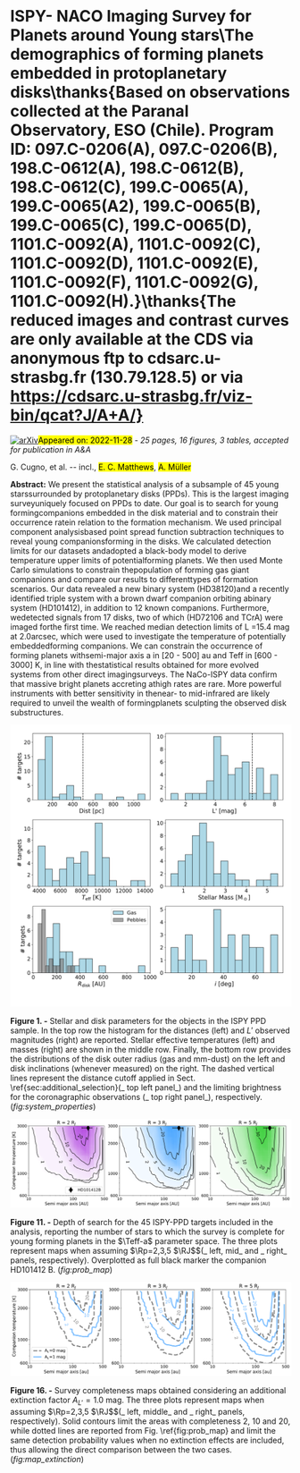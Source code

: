<div class="macros" style="visibility:hidden;">
$\newcommand{\ensuremath}{}$
$\newcommand{\xspace}{}$
$\newcommand{\object}[1]{\texttt{#1}}$
$\newcommand{\farcs}{{.}''}$
$\newcommand{\farcm}{{.}'}$
$\newcommand{\arcsec}{''}$
$\newcommand{\arcmin}{'}$
$\newcommand{\ion}[2]{#1#2}$
$\newcommand{\textsc}[1]{\textrm{#1}}$
$\newcommand{\hl}[1]{\textrm{#1}}$
$\newcommand{\angstrom}{\mbox{\normalfontÅ}}$
$\newcommand{\todo}[1]{\textcolor{red}{#1}}$
$\newcommand{\verify}[1]{\textcolor{violet}{#1}}$
$\newcommand{\ok}[1]{\textcolor{green}{#1}}$
$\newcommand{\Lsun}{L_\odot}$
$\newcommand{\Msun}{M_\odot}$
$\newcommand{\MJ}{M_\mathrm{J}}$
$\newcommand{\Mp}{M_\mathrm{p}}$
$\newcommand{\Macc}{\dot{M}_\mathrm{acc}}$
$\newcommand{\RJ}{R_\mathrm{J}}$
$\newcommand{\Rp}{R_\mathrm{p}}$
$\newcommand{\Teff}{T_{\text{eff}}}$
$\newcommand{\MJyr}{\MJ \mathrm{yr}^{-1}}$
$\newcommand{\Rd}{R_\mathrm{dust}}$
$\newcommand{\Rg}{R_\mathrm{gas}}$
$\newcommand{\micron}{\mu\mathrm{m}}$
$\newcommand{\Lacc}{L_\mathrm{acc}}$
$\newcommand{\arraystretch}{1.25}$
$\newcommand{\arraystretch}{1.45}$
$\newcommand{\arraystretch}{1.25}$</div>

<div class="macros" style="visibility:hidden;">
$\newcommand{\ensuremath}{}$
$\newcommand{\xspace}{}$
$\newcommand{\object}[1]{\texttt{#1}}$
$\newcommand{\farcs}{{.}''}$
$\newcommand{\farcm}{{.}'}$
$\newcommand{\arcsec}{''}$
$\newcommand{\arcmin}{'}$
$\newcommand{\ion}[2]{#1#2}$
$\newcommand{\textsc}[1]{\textrm{#1}}$
$\newcommand{\hl}[1]{\textrm{#1}}$
$\newcommand{\angstrom}{\mbox{\normalfontÅ}}$
$\newcommand{\todo}[1]{\textcolor{red}{#1}}$
$\newcommand{\verify}[1]{\textcolor{violet}{#1}}$
$\newcommand{\ok}[1]{\textcolor{green}{#1}}$
$\newcommand{\Lsun}{L_\odot}$
$\newcommand{\Msun}{M_\odot}$
$\newcommand{\MJ}{M_\mathrm{J}}$
$\newcommand{\Mp}{M_\mathrm{p}}$
$\newcommand{\Macc}{\dot{M}_\mathrm{acc}}$
$\newcommand{\RJ}{R_\mathrm{J}}$
$\newcommand{\Rp}{R_\mathrm{p}}$
$\newcommand{\Teff}{T_{\text{eff}}}$
$\newcommand{\MJyr}{\MJ \mathrm{yr}^{-1}}$
$\newcommand{\Rd}{R_\mathrm{dust}}$
$\newcommand{\Rg}{R_\mathrm{gas}}$
$\newcommand{\micron}{\mu\mathrm{m}}$
$\newcommand{\Lacc}{L_\mathrm{acc}}$
$\newcommand{\arraystretch}{1.25}$
$\newcommand{\arraystretch}{1.45}$
$\newcommand{\arraystretch}{1.25}$</div>



<div id="title">

# ISPY- NACO Imaging Survey for Planets around Young stars\The demographics of forming planets embedded in protoplanetary disks\thanks{Based on observations collected at the Paranal Observatory, ESO (Chile). Program ID: 097.C-0206(A), 097.C-0206(B), 198.C-0612(A), 198.C-0612(B), 198.C-0612(C), 199.C-0065(A), 199.C-0065(A2), 199.C-0065(B), 199.C-0065(C), 199.C-0065(D), 1101.C-0092(A), 1101.C-0092(C), 1101.C-0092(D), 1101.C-0092(E), 1101.C-0092(F), 1101.C-0092(G), 1101.C-0092(H).}\thanks{The reduced images and contrast curves are only available at the CDS via anonymous ftp to cdsarc.u-strasbg.fr (130.79.128.5) or via https://cdsarc.u-strasbg.fr/viz-bin/qcat?J/A+A/}

</div>
<div id="comments">

[![arXiv](https://img.shields.io/badge/arXiv-2211.15434-b31b1b.svg)](https://arxiv.org/abs/2211.15434)<mark>Appeared on: 2022-11-28</mark> - _25 pages, 16 figures, 3 tables, accepted for publication in A&A_

</div>
<div id="authors">

G. Cugno, et al. -- incl., <mark>E. C. Matthews</mark>, <mark>A. Müller</mark>

</div>
<div id="abstract">

**Abstract:** We present the statistical analysis of a subsample of 45 young starssurrounded by protoplanetary disks (PPDs). This is the largest imaging surveyuniquely focused on PPDs to date. Our goal is to search for young formingcompanions embedded in the disk material and to constrain their occurrence ratein relation to the formation mechanism. We used principal component analysisbased point spread function subtraction techniques to reveal young companionsforming in the disks. We calculated detection limits for our datasets andadopted a black-body model to derive temperature upper limits of potentialforming planets. We then used Monte Carlo simulations to constrain thepopulation of forming gas giant companions and compare our results to differenttypes of formation scenarios. Our data revealed a new binary system (HD38120)and a recently identified triple system with a brown dwarf companion orbiting abinary system (HD101412), in addition to 12 known companions. Furthermore, wedetected signals from 17 disks, two of which (HD72106 and TCrA) were imaged forthe first time. We reached median detection limits of L =15.4 mag at 2.0arcsec, which were used to investigate the temperature of potentially embeddedforming companions. We can constrain the occurrence of forming planets withsemi-major axis a in [20 - 500] au and Teff in [600 - 3000] K, in line with thestatistical results obtained for more evolved systems from other direct imagingsurveys. The NaCo-ISPY data confirm that massive bright planets accreting athigh rates are rare. More powerful instruments with better sensitivity in thenear- to mid-infrared are likely required to unveil the wealth of formingplanets sculpting the observed disk substructures.

</div>

<div id="div_fig1">

<img src="tmp_2211.15434/./System_properties.png" alt="Fig1" width="100%"/>

**Figure 1. -** Stellar and disk parameters for the objects in the ISPY PPD sample. In the top row the histogram for the distances (left) and $L'$ observed magnitudes (right) are reported. Stellar effective temperatures (left) and masses (right) are shown in the middle row. Finally, the bottom row provides the distributions of the disk outer radius (gas and mm-dust) on the left and disk inclinations (whenever measured) on the right. The dashed vertical lines represent the distance cutoff applied in Sect. \ref{sec:additional_selection}(_ top left panel_) and the limiting brightness for the coronagraphic observations (_ top right panel_), respectively. (*fig:system_properties*)

</div>
<div id="div_fig2">

<img src="tmp_2211.15434/./Completeness_all.png" alt="Fig11" width="100%"/>

**Figure 11. -** Depth of search for the 45 ISPY-PPD targets included in the analysis, reporting the number of stars to which the survey is complete for young forming planets in the $\Teff-a$ parameter space. The three plots represent maps when assuming $\Rp=2,3,5 $\RJ$$(_ left, mid_ and _ right_ panels, respectively). Overplotted as full black marker the companion HD101412 B.  (*fig:prob_map*)

</div>
<div id="div_fig3">

<img src="tmp_2211.15434/./Completeness_extinction.png" alt="Fig16" width="100%"/>

**Figure 16. -** Survey completeness maps obtained considering an additional extinction factor $A_{L'}=1.0$ mag. The three plots represent maps when assuming $\Rp=2,3,5 $\RJ$$(_ left, middle_ and _ right_ panels, respectively). Solid contours limit the areas with completeness $2$, $10$ and $20$, while dotted lines are reported from Fig. \ref{fig:prob_map} and limit the same detection probability values when no extinction effects are included, thus allowing the direct comparison between the two cases. (*fig:map_extinction*)

</div>